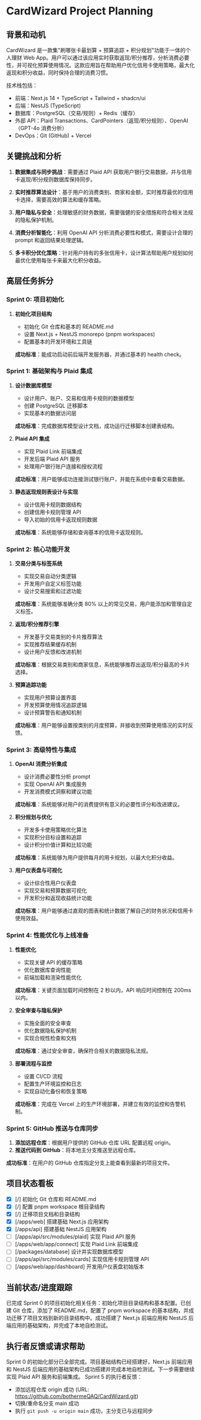 # CardWizard Project Planning

## 背景和动机
CardWizard 是一款集"刷哪张卡最划算 + 预算追踪 + 积分规划"功能于一体的个人理财 Web App。用户可以通过该应用实时获取返现/积分推荐，分析消费必要性，并可视化预算使用情况。这款应用旨在帮助用户优化信用卡使用策略，最大化返现和积分收益，同时保持合理的消费习惯。

技术栈包括：
- 前端：Next.js 14 + TypeScript + Tailwind + shadcn/ui
- 后端：NestJS (TypeScript)
- 数据库：PostgreSQL（交易/规则）+ Redis（缓存）
- 外部 API：Plaid Transactions、CardPointers（返现/积分规则）、OpenAI（GPT-4o 消费分析）
- DevOps：Git (GitHub) + Vercel

## 关键挑战和分析
1. **数据集成与同步挑战**：需要通过 Plaid API 获取用户银行交易数据，并与信用卡返现/积分规则数据库保持同步。

2. **实时推荐算法设计**：基于用户的消费类别、商家和金额，实时推荐最优的信用卡选择，需要高效的算法和缓存策略。

3. **用户隐私与安全**：处理敏感的财务数据，需要强健的安全措施和符合相关法规的隐私保护机制。

4. **消费分析智能化**：利用 OpenAI API 分析消费必要性和模式，需要设计合理的 prompt 和返回结果处理逻辑。

5. **多卡积分优化策略**：针对用户持有的多张信用卡，设计算法帮助用户规划如何最优化使用每张卡来最大化积分收益。

## 高层任务拆分

### Sprint 0: 项目初始化
1. **初始化项目结构**
   - 初始化 Git 仓库和基本的 README.md
   - 设置 Next.js + NestJS monorepo (pnpm workspaces)
   - 配置基本的开发环境和工具链
   
   **成功标准**：能成功启动前后端开发服务器，并通过基本的 health check。

### Sprint 1: 基础架构与 Plaid 集成
1. **设计数据库模型**
   - 设计用户、账户、交易和信用卡规则的数据模型
   - 创建 PostgreSQL 迁移脚本
   - 实现基本的数据访问层
   
   **成功标准**：完成数据库模型设计文档，成功运行迁移脚本创建表结构。

2. **Plaid API 集成**
   - 实现 Plaid Link 前端集成
   - 开发后端 Plaid API 服务
   - 处理用户银行账户连接和授权流程
   
   **成功标准**：用户能够成功连接测试银行账户，并能在系统中查看交易数据。

3. **静态返现规则表设计与实现**
   - 设计信用卡规则数据结构
   - 创建信用卡规则管理 API
   - 导入初始的信用卡返现规则数据
   
   **成功标准**：系统能够存储和查询基本的信用卡返现规则。

### Sprint 2: 核心功能开发
1. **交易分类与标签系统**
   - 实现交易自动分类逻辑
   - 开发用户自定义标签功能
   - 设计交易搜索和过滤功能
   
   **成功标准**：系统能够准确分类 80% 以上的常见交易，用户能添加和管理自定义标签。

2. **返现/积分推荐引擎**
   - 开发基于交易类别的卡片推荐算法
   - 实现推荐结果缓存机制
   - 设计用户反馈和改进机制
   
   **成功标准**：根据交易类别和商家信息，系统能够推荐出返现/积分最高的卡片选择。

3. **预算追踪功能**
   - 实现用户预算设置界面
   - 开发预算使用情况追踪逻辑
   - 设计预算警告和通知机制
   
   **成功标准**：用户能够设置按类别的月度预算，并接收到预算使用情况的实时反馈。

### Sprint 3: 高级特性与集成
1. **OpenAI 消费分析集成**
   - 设计消费必要性分析 prompt
   - 实现 OpenAI API 集成服务
   - 开发消费模式洞察和建议功能
   
   **成功标准**：系统能够对用户的消费提供有意义的必要性评分和改进建议。

2. **积分规划与优化**
   - 开发多卡使用策略优化算法
   - 实现积分目标设置和追踪
   - 设计积分价值计算和比较功能
   
   **成功标准**：系统能够为用户提供每月的用卡规划，以最大化积分收益。

3. **用户仪表盘与可视化**
   - 设计综合性用户仪表盘
   - 实现交易和预算数据可视化
   - 开发积分和返现收益统计功能
   
   **成功标准**：用户能够通过直观的图表和统计数据了解自己的财务状况和信用卡使用效益。

### Sprint 4: 性能优化与上线准备
1. **性能优化**
   - 实现关键 API 的缓存策略
   - 优化数据库查询性能
   - 前端加载和渲染性能优化
   
   **成功标准**：关键页面加载时间控制在 2 秒以内，API 响应时间控制在 200ms 以内。

2. **安全审查与隐私保护**
   - 实施全面的安全审查
   - 优化数据隐私保护机制
   - 实现合规性检查和文档
   
   **成功标准**：通过安全审查，确保符合相关的数据隐私法规。

3. **部署流程与监控**
   - 设置 CI/CD 流程
   - 配置生产环境监控和日志
   - 实现自动化备份和恢复策略
   
   **成功标准**：完成在 Vercel 上的生产环境部署，并建立有效的监控和告警机制。

### Sprint 5: GitHub 推送与仓库同步
1. **添加远程仓库**：根据用户提供的 GitHub 仓库 URL 配置远程 origin。
2. **推送代码到 GitHub**：将本地主分支推送至远程仓库。

**成功标准**：在用户的 GitHub 仓库指定分支上能查看到最新的项目文件。

## 项目状态看板
- [x] [/] 初始化 Git 仓库和 README.md
- [x] [/] 配置 pnpm workspace 根目录结构
- [x] [/] 迁移项目文档和目录结构
- [x] [/apps/web] 搭建基础 Next.js 应用架构
- [x] [/apps/api] 搭建基础 NestJS 应用架构
- [ ] [/apps/api/src/modules/plaid] 实现 Plaid API 服务
- [ ] [/apps/web/app/connect] 实现 Plaid Link 前端集成
- [ ] [/packages/database] 设计并实现数据库模型
- [ ] [/apps/api/src/modules/cards] 实现信用卡规则管理 API
- [ ] [/apps/web/app/dashboard] 开发用户仪表盘初始版本

## 当前状态/进度跟踪
已完成 Sprint 0 的项目初始化相关任务：初始化项目目录结构和基本配置。已创建 Git 仓库，添加了 README.md，配置了 pnpm workspace 的基本结构，并成功迁移了项目文档到新的目录结构中。成功搭建了 Next.js 前端应用和 NestJS 后端应用的基础架构，并完成了本地自检测试。

## 执行者反馈或请求帮助
Sprint 0 的初始化部分已全部完成。项目基础结构已经搭建好，Next.js 前端应用和 NestJS 后端应用的基础架构已成功搭建并完成本地自检测试。下一步需要继续实现 Plaid API 服务和前端集成。
Sprint 5 的执行者反馈：
- 添加远程仓库 origin 成功 (URL: https://github.com/bothermeQAQ/CardWizard.git)
- 切换/重命名分支 main 成功
- 执行 `git push -u origin main` 成功，主分支已与远程同步 